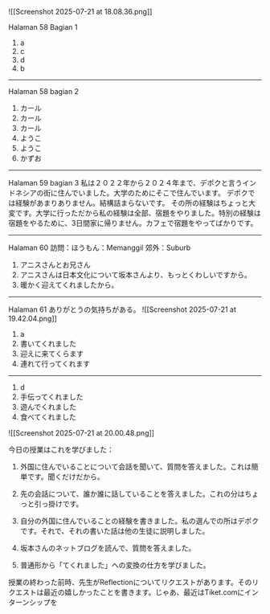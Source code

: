 ![[Screenshot 2025-07-21 at 18.08.36.png]]

Halaman 58 Bagian 1
1. a
2. c
3. d
4. b
---
Halaman 58 bagian 2
1. カール
2. カール
3. カール
4. ようこ
5. ようこ
6. かずお
---
Halaman 59 bagian 3
私は２０２２年から２０２４年まで、デポクと言うインドネシアの街に住んでいました。大学のためにそこで住んでいます。
デポクでは経験があまりありません。結構詰まらないです。
その所の経験はちょっと大変です。大学に行っただから私の経験は全部、宿題をやりました。特別の経験は宿題をやるために、3日間家に帰りません。カフェで宿題をやってばかりです。

---
Halaman 60
訪問：ほうもん：Memanggil
郊外：Suburb
1. アニスさんとお兄さん
2. アニスさんは日本文化について坂本さんより、もっとくわしいですから。
3. 暖かく迎えてくれましたから。

---
Halaman 61
ありがとうの気持ちがある。
![[Screenshot 2025-07-21 at 19.42.04.png]]

1. a
2. 書いてくれました
3. 迎えに来てくらます
4. 連れて行ってくれます

---
1. d
2. 手伝ってくれました
3. 遊んでくれました
4. 食べてくれました


 ![[Screenshot 2025-07-21 at 20.00.48.png]]

今日の授業はこれを学びました：

1. 外国に住んでいることについて会話を聞いて、質問を答えました。これは簡単です。聞くだけだから。

2. 先の会話について、誰か誰に話していることを答えました。これの分はちょっと引っ掛けです。

3. 自分の外国に住んでいることの経験を書きました。私の選んでの所はデポクです。それで、それの書いた話は他の生徒に説明しました。

4. 坂本さんのネットブログを読んで、質問を答えました。

5. 普通形から「てくれました」への変換の仕方を学びました。

授業の終わった前時、先生がReflectionについてリクエストがあります。そのリクエストは最近の嬉しかったことを書きます。じゃあ、最近はTiket.comにインターンシップを